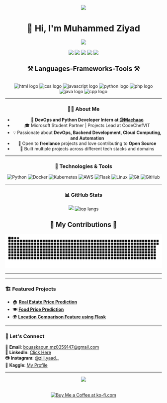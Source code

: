 <p align="center">
  <img src="https://capsule-render.vercel.app/api?type=waving&color=gradient&height=150&section=header&text=Welcome%20to%20My%20GitHub%20Profile!&fontSize=35&fontAlign=50&fontColor=ffffff&animation=fadeIn" />
</p>



<h1 align="center">👋 Hi, I'm Muhammed Ziyad</h1>

<p align="center">
  <img src="https://media.giphy.com/media/qgQUggAC3Pfv687qPC/giphy.gif" width="900" />
</p>

<p align="center">
  <a href="https://github.com/muhammed-ziyad-777"><img src="https://img.shields.io/badge/GitHub-181717.svg?style=flat&logo=github&logoColor=white" /></a>
  <a href="mailto:bouaskaoun.mz0359147@gmail.com"><img src="https://img.shields.io/badge/Gmail-EA4335.svg?style=flat&logo=gmail&logoColor=white" /></a>
  <a href="https://www.linkedin.com/in/muhammed-ziyad-470697357/"><img src="https://img.shields.io/badge/LinkedIn-0077B5.svg?style=flat&logo=linkedin&logoColor=white" /></a>
  <a href="https://www.kaggle.com/bouaskaounmohammed"><img src="https://img.shields.io/badge/Kaggle-20BEFF.svg?style=flat&logo=kaggle&logoColor=white" /></a>
  <a href="https://www.instagram.com/ziii.yaad._/"><img src="https://img.shields.io/badge/Instagram-E4405F.svg?style=flat&logo=instagram&logoColor=white" /></a>
</p>

<h2 align="center">⚒️ Languages-Frameworks-Tools ⚒️</h2>
<br/>
<div align="center">
  <!-- Popular Programming Languages -->
  <img src="https://skillicons.dev/icons?i=html" height="40" alt="html logo" />
  
  <img src="https://skillicons.dev/icons?i=css" height="40" alt="css logo" />
  
  <img src="https://skillicons.dev/icons?i=js" height="40" alt="javascript logo" />
  
  <img src="https://skillicons.dev/icons?i=python" height="40" alt="python logo" />
  
  <img src="https://skillicons.dev/icons?i=php" height="40" alt="php logo" />
  
  <img src="https://skillicons.dev/icons?i=java" height="40" alt="java logo" />
  
  <img src="https://skillicons.dev/icons?i=cpp" height="40" alt="cpp logo" />
  
  <!-- Web Frameworks -->
---

### 🧑‍💻 About Me

- 💼 **DevOps and Python Developer Intern at [@Machaao](https://github.com/machaao)**
- 🎓 Microsoft Student Partner | Projects Lead at CodeChefVIT
- 💡 Passionate about **DevOps, Backend Development, Cloud Computing, and Automation**
- 🤝 Open to **freelance** projects and love contributing to **Open Source**
- 🚀 Built multiple projects across different tech stacks and domains

---

### 🔧 Technologies & Tools

![Python](https://img.shields.io/badge/-Python-333333?style=flat&logo=python)
![Docker](https://img.shields.io/badge/-Docker-333333?style=flat&logo=docker)
![Kubernetes](https://img.shields.io/badge/-Kubernetes-333333?style=flat&logo=kubernetes)
![AWS](https://img.shields.io/badge/-AWS-333333?style=flat&logo=amazonaws)
![Flask](https://img.shields.io/badge/-Flask-333333?style=flat&logo=flask)
![Linux](https://img.shields.io/badge/-Linux-333333?style=flat&logo=linux)
![Git](https://img.shields.io/badge/-Git-333333?style=flat&logo=git)
![GitHub](https://img.shields.io/badge/-GitHub-333333?style=flat&logo=github)

---

### 📊 GitHub Stats

<p align="center">
  <img src="https://github-readme-stats.vercel.app/api?username=muhammed-ziyad-777&show_icons=true&theme=radical" width="450"/>
  


<img width=325 align="center" src="https://github-readme-stats-salesp07.vercel.app/api/top-langs/?username=visxnu&hide=HTML&langs_count=8&layout=compact&theme=react&border_radius=10&size_weight=0.5&count_weight=0.5&exclude_repo=github-readme-stats" alt="top langs" />
</p>


  <h2>🐍 My Contributions 🐍</h2>


![snake gif](https://github.com/visxnu/visxnu/blob/output/github-snake.svg)
</div>

<hr/>


---

### 🏗️ Featured Projects

- 🏠 [**Real Estate Price Prediction**](https://github.com/muhammed-ziyad-777/real-estate-price-prediction)
- 🍽️ [**Food Price Prediction**](https://github.com/muhammed-ziyad-777/food-price-prediction)
- 🌍 [**Location Comparison Feature using Flask**](https://github.com/muhammed-ziyad-777/location-comparison)


---

### 🙌 Let's Connect

💌 **Email**: bouaskaoun.mz0359147@gmail.com  
🔗 **LinkedIn**: [Click Here](https://www.linkedin.com/in/muhammed-ziyad-470697357/)  
📷 **Instagram**: [@ziii.yaad._](https://www.instagram.com/ziii.yaad._/)  
🏅 **Kaggle**: [My Profile](https://www.kaggle.com/bouaskaounmohammed)

---
<p align="center">
  <img src="https://readme-typing-svg.demolab.com?font=Fira+Code&size=22&pause=1000&center=true&vCenter=true&width=435&lines=Welcome+to+my+GitHub!;I'm+glad+you're+here.🚀;Explore+my+projects+below!" />
</p>

<br/>

<div align="center">
<a href='https://ko-fi.com/visxmu' target='_blank'><img height='64' style='border:0px;height:64px;' src='https://storage.ko-fi.com/cdn/kofi1.png?v=3' border='0' alt='Buy Me a Coffee at ko-fi.com' /></a>
</div>

<br/>


</details>
</br></br>

